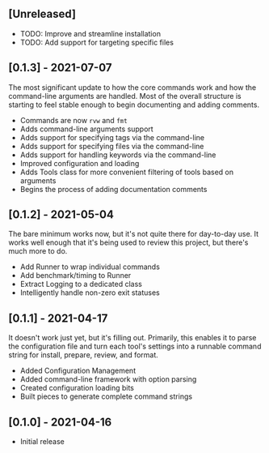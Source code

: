 ## [Unreleased]

- TODO: Improve and streamline installation
- TODO: Add support for targeting specific files

## [0.1.3] - 2021-07-07

The most significant update to how the core commands work and how the command-line arguments are handled. Most of the overall structure is starting to feel stable enough to begin documenting and adding comments.

- Commands are now `rvw` and `fmt`
- Adds command-line arguments support
- Adds support for specifying tags via the command-line
- Adds support for specifying files via the command-line
- Adds support for handling keywords via the command-line
- Improved configuration and loading
- Adds Tools class for more convenient filtering of tools based on arguments
- Begins the process of adding documentation comments

## [0.1.2] - 2021-05-04

The bare minimum works now, but it's not quite there for day-to-day use. It works well enough that it's being used to review this project, but there's much more to do.

- Add Runner to wrap individual commands
- Add benchmark/timing to Runner
- Extract Logging to a dedicated class
- Intelligently handle non-zero exit statuses

## [0.1.1] - 2021-04-17

It doesn't work just yet, but it's filling out. Primarily, this enables it to parse the configuration file and turn each tool's settings into a runnable command string for install, prepare, review, and format.

- Added Configuration Management
- Added command-line framework with option parsing
- Created configuration loading bits
- Built pieces to generate complete command strings

## [0.1.0] - 2021-04-16

- Initial release
